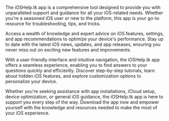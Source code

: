 
The iOSHelp.tk app is a comprehensive tool designed to provide you with unparalleled support and guidance for all your iOS-related needs. Whether you're a seasoned iOS user or new to the platform, this app is your go-to resource for troubleshooting, tips, and tricks.

Access a wealth of knowledge and expert advice on iOS features, settings, and app recommendations to optimize your device's performance. Stay up to date with the latest iOS news, updates, and app releases, ensuring you never miss out on exciting new features and improvements.

With a user-friendly interface and intuitive navigation, the iOSHelp.tk app offers a seamless experience, enabling you to find answers to your questions quickly and efficiently. Discover step-by-step tutorials, learn about hidden iOS features, and explore customization options to personalize your device.

Whether you're seeking assistance with app installations, iCloud setup, device optimization, or general iOS guidance, the iOSHelp.tk app is here to support you every step of the way. Download the app now and empower yourself with the knowledge and resources needed to make the most of your iOS experience.
